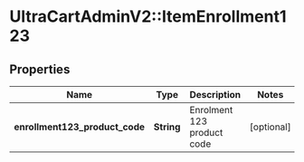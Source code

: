 # UltraCartAdminV2::ItemEnrollment123

## Properties
Name | Type | Description | Notes
------------ | ------------- | ------------- | -------------
**enrollment123_product_code** | **String** | Enrolment 123 product code | [optional] 


